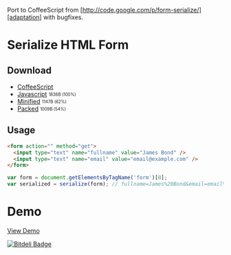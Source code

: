 Port to CoffeeScript from [http://code.google.com/p/form-serialize/][adaptation] with bugfixes.

# Serialize HTML Form

## Download
- [CoffeeScript](https://raw.github.com/yurikoval/serialize-form/master/serialize.js.coffee)
- [Javascript](https://raw.github.com/yurikoval/serialize-form/master/serialize.js) <sub><sup>1836B (100%)</sup></sub>
- [Minified](https://raw.github.com/yurikoval/serialize-form/master/serialize.min.js) <sub><sup>1147B (62%)</sup></sub>
- [Packed](https://raw.github.com/yurikoval/serialize-form/master/serialize.packed.js) <sub><sup>1009B (54%)</sup></sub>

## Usage
```html
<form action="" method="get">
  <input type="text" name="fullname" value="James Bond" />
  <input type="text" name="email" value="email@example.com" />
</form>
```


```js
var form = document.getElementsByTagName('form')[0];
var serialized = serialize(form); // fullname=James%20Bond&email=email%40example.com
```
# Demo
[View Demo][demo]

 [adaptation]: http://code.google.com/p/form-serialize/
 [demo]: http://yurikoval.github.com/serialize-form/


[![Bitdeli Badge](https://d2weczhvl823v0.cloudfront.net/yurikoval/serialize-form/trend.png)](https://bitdeli.com/free "Bitdeli Badge")

